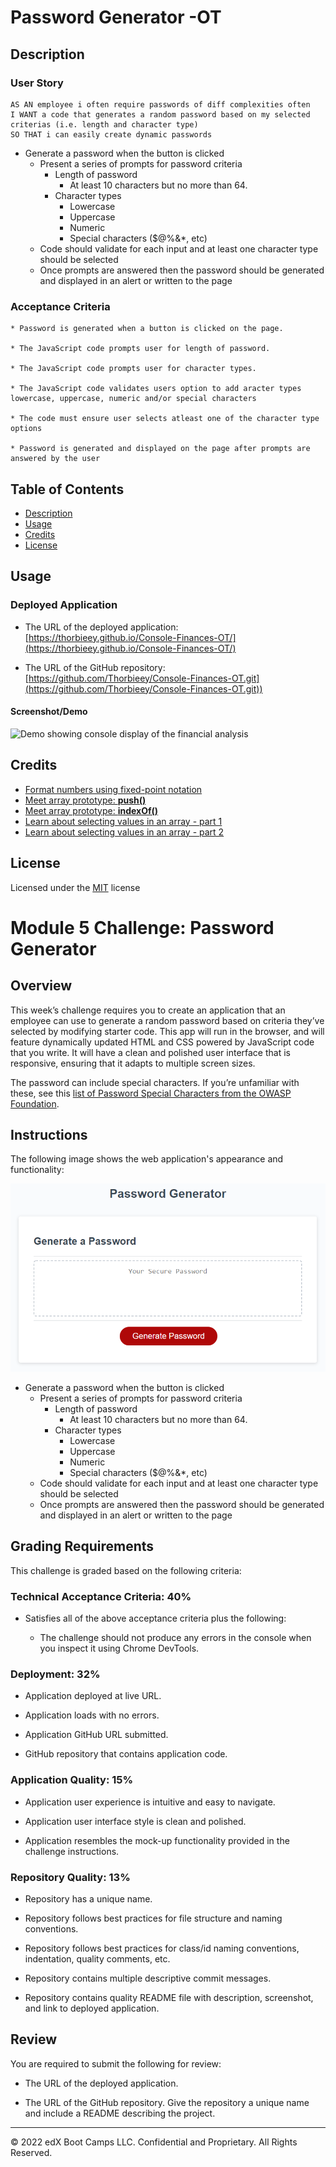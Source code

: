 # Password Generator -OT

## Description 

### User Story

```
AS AN employee i often require passwords of diff complexities often
I WANT a code that generates a random password based on my selected criterias (i.e. length and character type)
SO THAT i can easily create dynamic passwords
```
* Generate a password when the button is clicked
  * Present a series of prompts for password criteria
    * Length of password
      * At least 10 characters but no more than 64.
    * Character types
      * Lowercase
      * Uppercase
      * Numeric
      * Special characters ($@%&*, etc)
  * Code should validate for each input and at least one character type should be selected
  * Once prompts are answered then the password should be generated and displayed in an alert or written to the page
  
### Acceptance Criteria

```
* Password is generated when a button is clicked on the page.

* The JavaScript code prompts user for length of password.

* The JavaScript code prompts user for character types.

* The JavaScript code validates users option to add aracter types lowercase, uppercase, numeric and/or special characters

* The code must ensure user selects atleast one of the character type options

* Password is generated and displayed on the page after prompts are answered by the user

```

## Table of Contents

* [Description](#description)
* [Usage](#usage)
* [Credits](#credits)
* [License](#license)

## Usage 

### Deployed Application

* The URL of the deployed application:
[https://thorbieey.github.io/Console-Finances-OT/](https://thorbieey.github.io/Console-Finances-OT/)

* The URL of the GitHub repository: 
[https://github.com/Thorbieey/Console-Finances-OT.git](https://github.com/Thorbieey/Console-Finances-OT.git))

#### Screenshot/Demo

![Demo showing console display of the financial analysis](./images/demo-finance-analysis.png)

## Credits

* [Format numbers using fixed-point notation](https://developer.mozilla.org/en-US/docs/Web/JavaScript/Reference/Global_Objects/Number/toFixed)
* [Meet array prototype: **push()**](https://developer.mozilla.org/en-US/docs/Web/JavaScript/Reference/Global_Objects/Array/push#:~:text=The%20push()%20method%20adds,new%20length%20of%20the%20array.)
* [Meet array prototype: **indexOf()**](https://developer.mozilla.org/en-US/docs/Web/JavaScript/Reference/Global_Objects/Array/indexOf)
* [Learn about selecting values in an array - part 1](https://developer.mozilla.org/en-US/docs/Web/JavaScript/Reference/Global_Objects/Math/max)
* [Learn about selecting values in an array - part 2](https://developer.mozilla.org/en-US/docs/Web/JavaScript/Reference/Global_Objects/Math/min)

## License

Licensed under the [MIT](https://choosealicense.com/licenses/mit/) license

# Module 5 Challenge: Password Generator

## Overview

This week’s challenge requires you to create an application that an employee can use to generate a random password based on criteria they’ve selected by modifying starter code. This app will run in the browser, and will feature dynamically updated HTML and CSS powered by JavaScript code that you write. It will have a clean and polished user interface that is responsive, ensuring that it adapts to multiple screen sizes.

The password can include special characters. If you’re unfamiliar with these, see this [list of Password Special Characters from the OWASP Foundation](https://www.owasp.org/index.php/Password_special_characters).

## Instructions

The following image shows the web application's appearance and functionality:

![password generator demo](./assets/05-javascript-challenge-demo.png)


* Generate a password when the button is clicked
  * Present a series of prompts for password criteria
    * Length of password
      * At least 10 characters but no more than 64.
    * Character types
      * Lowercase
      * Uppercase
      * Numeric
      * Special characters ($@%&*, etc)
  * Code should validate for each input and at least one character type should be selected
  * Once prompts are answered then the password should be generated and displayed in an alert or written to the page

## Grading Requirements

This challenge is graded based on the following criteria: 

### Technical Acceptance Criteria: 40%

* Satisfies all of the above acceptance criteria plus the following:

  * The challenge should not produce any errors in the console when you inspect it using Chrome DevTools.

### Deployment: 32%

* Application deployed at live URL.

* Application loads with no errors.

* Application GitHub URL submitted.

* GitHub repository that contains application code.

### Application Quality: 15%

* Application user experience is intuitive and easy to navigate.

* Application user interface style is clean and polished.

* Application resembles the mock-up functionality provided in the challenge instructions.

### Repository Quality: 13%

* Repository has a unique name.

* Repository follows best practices for file structure and naming conventions.

* Repository follows best practices for class/id naming conventions, indentation, quality comments, etc.

* Repository contains multiple descriptive commit messages.

* Repository contains quality README file with description, screenshot, and link to deployed application.


## Review

You are required to submit the following for review:

* The URL of the deployed application.

* The URL of the GitHub repository. Give the repository a unique name and include a README describing the project.

---

© 2022 edX Boot Camps LLC. Confidential and Proprietary. All Rights Reserved.
